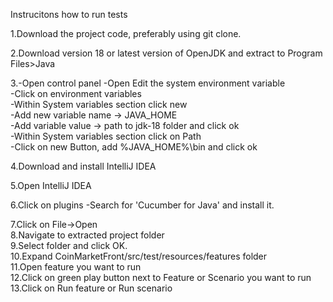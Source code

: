 Instrucitons how to run tests

1.Download the project code, preferably using git clone. 

2.Download version 18 or latest version of OpenJDK and extract to Program Files>Java 

3.-Open control panel 
  -Open Edit the system environment variable <br />
  -Click on environment variables <br />
  -Within System variables section click new <br />
  -Add new variable name -> JAVA_HOME <br />
  -Add variable value -> path to jdk-18 folder and click ok <br />
  -Within System variables section click on Path <br />
  -Click on new Button, add %JAVA_HOME%\bin and click ok <br />

4.Download and install IntelliJ IDEA 

5.Open IntelliJ IDEA

6.Click on plugins 
   -Search for 'Cucumber for Java' and install it.

7.Click on File->Open <br />
8.Navigate to extracted project folder <br />
9.Select folder and click OK. <br />
10.Expand CoinMarketFront/src/test/resources/features folder <br />
11.Open feature you want to run <br />
12.Click on green play button next to Feature or Scenario you want to run <br />
13.Click on Run feature or Run scenario <br />
 	
